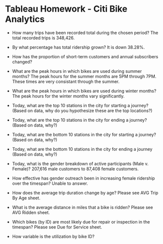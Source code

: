 # Tableau Homework - Citi Bike Analytics


* How many trips have been recorded total during the chosen period? The total recorded trips is 348,426.

* By what percentage has total ridership grown? It is down 38.28%.

* How has the proportion of short-term customers and annual subscribers changed? 

* What are the peak hours in which bikes are used during summer months? The peak hours for the summer months are 5PM through 7PM. These times are very consistant through the summer.

* What are the peak hours in which bikes are used during winter months? The peak hours for the winter months vary significantly. 

* Today, what are the top 10 stations in the city for starting a journey? (Based on data, why do you hypothesize these are the top locations?)

* Today, what are the top 10 stations in the city for ending a journey? (Based on data, why?)

* Today, what are the bottom 10 stations in the city for starting a journey? (Based on data, why?)

* Today, what are the bottom 10 stations in the city for ending a journey (Based on data, why?)

* Today, what is the gender breakdown of active participants (Male v. Female)? 207,616 male customers to 87,408 female customers.

* How effective has gender outreach been in increasing female ridership over the timespan? Unable to answer.

* How does the average trip duration change by age? Please see AVG Trip By Age sheet.

* What is the average distance in miles that a bike is ridden? Please see AVG Ridden sheet.

* Which bikes (by ID) are most likely due for repair or inspection in the timespan? Please see Due for Service sheet.

* How variable is the utilization by bike ID?
